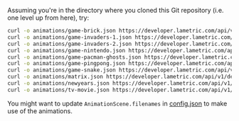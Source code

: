 Assuming you're in the directory where you cloned this Git repository (i.e. one level up from here), try:

```bash
curl -o animations/game-brick.json https://developer.lametric.com/api/v1/dev/preloadicons?icon_id=1524
curl -o animations/game-invaders-1.json https://developer.lametric.com/api/v1/dev/preloadicons?icon_id=3405
curl -o animations/game-invaders-2.json https://developer.lametric.com/api/v1/dev/preloadicons?icon_id=3407
curl -o animations/game-nintendo.json https://developer.lametric.com/api/v1/dev/preloadicons?icon_id=5038
curl -o animations/game-pacman-ghosts.json https://developer.lametric.com/api/v1/dev/preloadicons?icon_id=20117
curl -o animations/game-pingpong.json https://developer.lametric.com/api/v1/dev/preloadicons?icon_id=4075
curl -o animations/game-snake.json https://developer.lametric.com/api/v1/dev/preloadicons?icon_id=16036
curl -o animations/matrix.json https://developer.lametric.com/api/v1/dev/preloadicons?icon_id=653
curl -o animations/newyears.json https://developer.lametric.com/api/v1/dev/preloadicons?icon_id=9356
curl -o animations/tv-movie.json https://developer.lametric.com/api/v1/dev/preloadicons?icon_id=7862
```

You might want to update `AnimationScene.filenames` in [config.json](../config.json) to make use of the animations.
